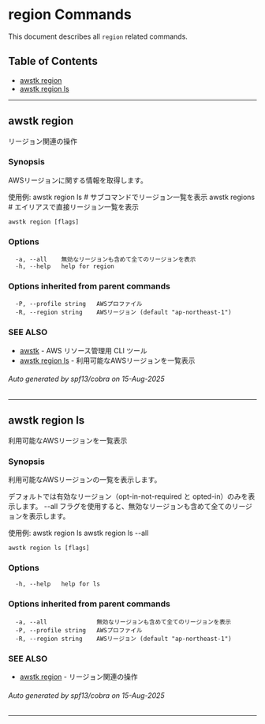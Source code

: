 # region Commands

This document describes all `region` related commands.

## Table of Contents

- [awstk region](#awstk-region)
- [awstk region ls](#awstk-region-ls)

---

## awstk region

リージョン関連の操作

### Synopsis

AWSリージョンに関する情報を取得します。

使用例:
  awstk region ls # サブコマンドでリージョン一覧を表示
  awstk regions # エイリアスで直接リージョン一覧を表示

```
awstk region [flags]
```

### Options

```
  -a, --all    無効なリージョンも含めて全てのリージョンを表示
  -h, --help   help for region
```

### Options inherited from parent commands

```
  -P, --profile string   AWSプロファイル
  -R, --region string    AWSリージョン (default "ap-northeast-1")
```

### SEE ALSO

* [awstk](README.md)	 - AWS リソース管理用 CLI ツール
* [awstk region ls](region.md#awstk-region-ls)	 - 利用可能なAWSリージョンを一覧表示

###### Auto generated by spf13/cobra on 15-Aug-2025

---

## awstk region ls

利用可能なAWSリージョンを一覧表示

### Synopsis

利用可能なAWSリージョンの一覧を表示します。

デフォルトでは有効なリージョン（opt-in-not-required と opted-in）のみを表示します。
--all フラグを使用すると、無効なリージョンも含めて全てのリージョンを表示します。

使用例:
  awstk region ls
  awstk region ls --all

```
awstk region ls [flags]
```

### Options

```
  -h, --help   help for ls
```

### Options inherited from parent commands

```
  -a, --all              無効なリージョンも含めて全てのリージョンを表示
  -P, --profile string   AWSプロファイル
  -R, --region string    AWSリージョン (default "ap-northeast-1")
```

### SEE ALSO

* [awstk region](region.md)	 - リージョン関連の操作

###### Auto generated by spf13/cobra on 15-Aug-2025

---

